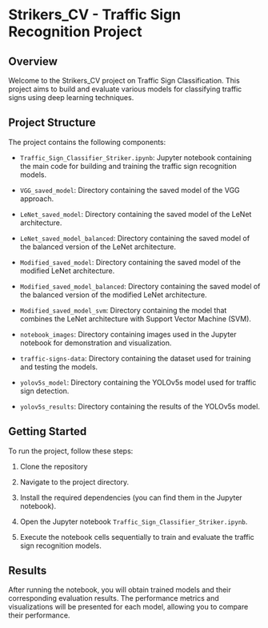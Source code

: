 # Strikers_CV - Traffic Sign Recognition Project


## Overview

Welcome to the Strikers_CV project on Traffic Sign Classification. This project aims to build and evaluate various models for classifying traffic signs using deep learning techniques.

## Project Structure

The project contains the following components:

- `Traffic_Sign_Classifier_Striker.ipynb`: Jupyter notebook containing the main code for building and training the traffic sign recognition models.

- `VGG_saved_model`: Directory containing the saved model of the VGG approach.

- `LeNet_saved_model`: Directory containing the saved model of the LeNet architecture.

- `LeNet_saved_model_balanced`: Directory containing the saved model of the balanced version of the LeNet architecture.

- `Modified_saved_model`: Directory containing the saved model of the modified LeNet architecture.

- `Modified_saved_model_balanced`: Directory containing the saved model of the balanced version of the modified LeNet architecture.

- `Modified_saved_model_svm`: Directory containing the model that combines the LeNet architecture with Support Vector Machine (SVM).

- `notebook_images`: Directory containing images used in the Jupyter notebook for demonstration and visualization.

- `traffic-signs-data`: Directory containing the dataset used for training and testing the models.

- `yolov5s_model`: Directory containing the YOLOv5s model used for traffic sign detection.

- `yolov5s_results`: Directory containing the results of the YOLOv5s model.

## Getting Started

To run the project, follow these steps:

1. Clone the repository

2. Navigate to the project directory.

3. Install the required dependencies (you can find them in the Jupyter notebook).

4. Open the Jupyter notebook `Traffic_Sign_Classifier_Striker.ipynb`.

5. Execute the notebook cells sequentially to train and evaluate the traffic sign recognition models.

## Results

After running the notebook, you will obtain trained models and their corresponding evaluation results. The performance metrics and visualizations will be presented for each model, allowing you to compare their performance.

